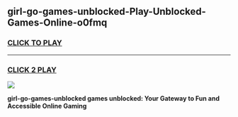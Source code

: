 
## girl-go-games-unblocked-Play-Unblocked-Games-Online-o0fmq
<h3>
<a href="https://premium76.site?title=girl-go-games-unblocked&ref=25A">CLICK TO PLAY</a></h3>
<hr>

<h3>
<a href="https://premium76.site?title=girl-go-games-unblocked&ref=25A">CLICK 2 PLAY</a>
  
</h3>

<a href="https://premium76.site?title=girl-go-games-unblocked&ref=25A"><img src="https://clearcache.store/games.png"></a>


**girl-go-games-unblocked games unblocked: Your Gateway to Fun and Accessible Online Gaming**
